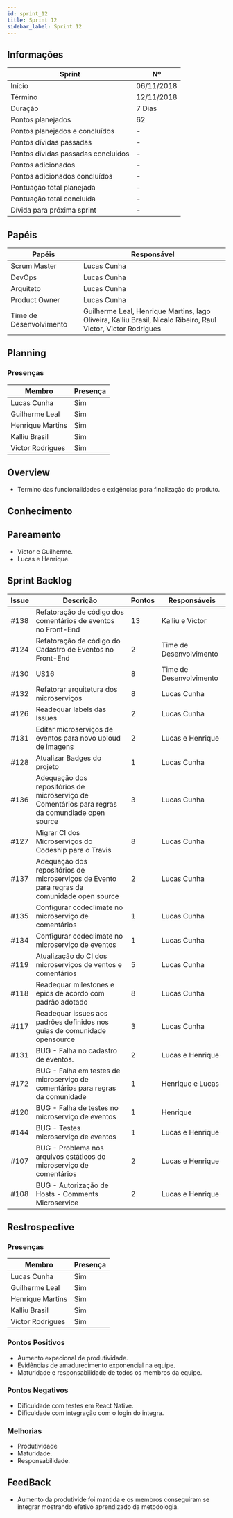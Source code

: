 ```yaml
---
id: sprint_12
title: Sprint 12
sidebar_label: Sprint 12
---
```


## Informações

|Sprint|Nº|
|--------|---------|
|Início|06/11/2018|
|Término|12/11/2018|
|Duração|7 Dias|
|Pontos planejados|62|
|Pontos planejados e concluídos|-|
|Pontos dívidas passadas|-|
|Pontos dívidas passadas concluídos|-|
|Pontos adicionados|-|
|Pontos adicionados concluídos|-|
|Pontuação total planejada|-|
|Pontuação total concluída|-|
|Dívida para próxima sprint|-|

## Papéis

|Papéis|Responsável|
|--------|---------|
|Scrum Master|Lucas Cunha|
|DevOps|Lucas Cunha|
|Arquiteto|Lucas Cunha|
|Product Owner|Lucas Cunha|
|Time de Desenvolvimento|Guilherme Leal, Henrique Martins, Iago Oliveira, Kalliu Brasil, Nícalo Ribeiro, Raul Victor, Victor Rodrigues|

## Planning

### Presenças

|Membro|Presença|
|--------|---------|
|Lucas Cunha|Sim|
|Guilherme Leal|Sim|
|Henrique Martins|Sim|
|Kalliu Brasil|Sim|
|Victor Rodrigues|Sim|

## Overview
- Termino das funcionalidades e exigências para finalização do produto.

## Conhecimento

## Pareamento
- Victor e Guilherme.
- Lucas e Henrique.

## Sprint Backlog

|Issue|	Descrição|	Pontos|	Responsáveis|
|-----|----------|--------|-------------|
|#138| Refatoração de código dos comentários de eventos no Front-End| 13 |Kalliu e Victor|
|#124| Refatoração de código do Cadastro de Eventos no Front-End| 2 |Time de Desenvolvimento|
|#130| US16          | 8 |Time de Desenvolvimento|
|#132| Refatorar arquitetura dos microserviços | 8 |Lucas Cunha|
|#126| Readequar labels das Issues| 2 |Lucas Cunha|
|#131| Editar microserviços de eventos para novo uploud de imagens | 2 |Lucas e Henrique|
|#128| Atualizar Badges do projeto          | 1 |Lucas Cunha|
|#136| Adequação dos repositórios de microserviço de Comentários para regras da comundiade open source    | 3 |Lucas Cunha|
|#127| Migrar CI dos Microserviços do Codeship para o Travis | 8 |Lucas Cunha|
|#137| Adequação dos repositórios de microserviços de Evento para regras da comunidade open source| 2 |Lucas Cunha|
|#135| Configurar codeclimate no microserviço de comentários| 1 |Lucas Cunha|
|#134| Configurar codeclimate no microserviço de eventos| 1 |Lucas Cunha|
|#119| Atualização do CI dos microserviços de ventos e comentários| 5 |Lucas Cunha|
|#118| Readequar milestones e epics de acordo com padrão adotado| 8 |Lucas Cunha|
|#117| Readequar issues aos padrões definidos nos guias de comunidade opensource| 3 |Lucas Cunha|
|#131| BUG - Falha no cadastro de eventos. | 2 |Lucas e Henrique|
|#172| BUG - Falha em testes de microserviço de comentários para regras da comunidade| 1 |Henrique e Lucas|
|#120| BUG - Falha de testes no microserviço de eventos | 1 | Henrique
|#144| BUG - Testes microserviço de eventos   | 1 |Lucas e Henrique|
|#107| BUG - Problema nos arquivos estáticos do microserviço de comentários | 2 |Lucas e Henrique|
|#108 | BUG - Autorização de Hosts - Comments Microservice| 2 |Lucas e Henrique|

## Restrospective 

### Presenças
|Membro|Presença|
|--------|---------|
|Lucas Cunha|Sim|
|Guilherme Leal|Sim|
|Henrique Martins|Sim|
|Kalliu Brasil|Sim|
|Victor Rodrigues|Sim|

### Pontos Positivos
- Aumento expecional de produtividade.
- Evidências de amadurecimento exponencial na equipe.
- Maturidade e responsabilidade de todos os membros da equipe.

### Pontos Negativos
- Dificuldade com testes em React Native.
- Dificuldade com integração com o login do integra.

### Melhorias
- Produtividade
- Maturidade.
- Responsabilidade.

## FeedBack
- Aumento da produtivide foi mantida e os membros conseguiram se integrar mostrando efetivo aprendizado da metodologia.
